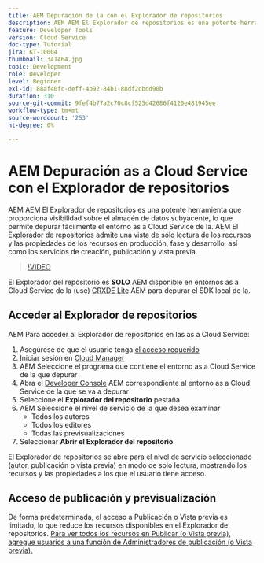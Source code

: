 ```yaml
---
title: AEM Depuración de la con el Explorador de repositorios
description: AEM AEM El Explorador de repositorios es una potente herramienta que proporciona visibilidad sobre el almacén de datos subyacente, lo que permite depurar fácilmente el entorno as a Cloud Service de la.
feature: Developer Tools
version: Cloud Service
doc-type: Tutorial
jira: KT-10004
thumbnail: 341464.jpg
topic: Development
role: Developer
level: Beginner
exl-id: 88af40fc-deff-4b92-84b1-88df2dbdd90b
duration: 310
source-git-commit: 9fef4b77a2c70c8cf525d42686f4120e481945ee
workflow-type: tm+mt
source-wordcount: '253'
ht-degree: 0%

---
```


# AEM Depuración as a Cloud Service con el Explorador de repositorios

AEM AEM El Explorador de repositorios es una potente herramienta que proporciona visibilidad sobre el almacén de datos subyacente, lo que permite depurar fácilmente el entorno as a Cloud Service de la. AEM El Explorador de repositorios admite una vista de sólo lectura de los recursos y las propiedades de los recursos en producción, fase y desarrollo, así como los servicios de creación, publicación y vista previa.

>[!VIDEO](https://video.tv.adobe.com/v/341464?quality=12&learn=on)

El Explorador del repositorio es __SOLO__ AEM disponible en entornos as a Cloud Service de la (use) [CRXDE Lite](../aem-sdk-local-quickstart/other-tools.md#crxde-lite) AEM para depurar el SDK local de la.

## Acceder al Explorador de repositorios

AEM Para acceder al Explorador de repositorios en las as a Cloud Service:

1. Asegúrese de que el usuario tenga [el acceso requerido](https://experienceleague.adobe.com/docs/experience-manager-cloud-service/content/implementing/developer-tools/repository-browser.html#access-prerequisites)
1. Iniciar sesión en [Cloud Manager](https://my.cloudmanager.adobe.com)
1. AEM Seleccione el programa que contiene el entorno as a Cloud Service de la que depurar
1. Abra el [Developer Console](./developer-console.md) AEM correspondiente al entorno as a Cloud Service de la que se va a depurar
1. Seleccione el __Explorador del repositorio__ pestaña
1. AEM Seleccione el nivel de servicio de la que desea examinar
   + Todos los autores
   + Todos los editores
   + Todas las previsualizaciones
1. Seleccionar __Abrir el Explorador del repositorio__

El Explorador de repositorios se abre para el nivel de servicio seleccionado (autor, publicación o vista previa) en modo de solo lectura, mostrando los recursos y las propiedades a los que el usuario tiene acceso.

## Acceso de publicación y previsualización

De forma predeterminada, el acceso a Publicación o Vista previa es limitado, lo que reduce los recursos disponibles en el Explorador de repositorios. [Para ver todos los recursos en Publicar (o Vista previa), agregue usuarios a una función de Administradores de publicación (o Vista previa).](https://experienceleague.adobe.com/docs/experience-manager-cloud-service/content/implementing/developer-tools/repository-browser.html#navigate-the-hierarchy)
